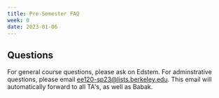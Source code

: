 ```yaml
---
title: Pre-Semester FAQ
week: 0
date: 2023-01-06
---
```


##  Questions

For general course questions, please ask on Edstem. For adminstrative questions, please email ee120-sp23@lists.berkeley.edu. This email will automatically forward to all TA's, as well as Babak.

